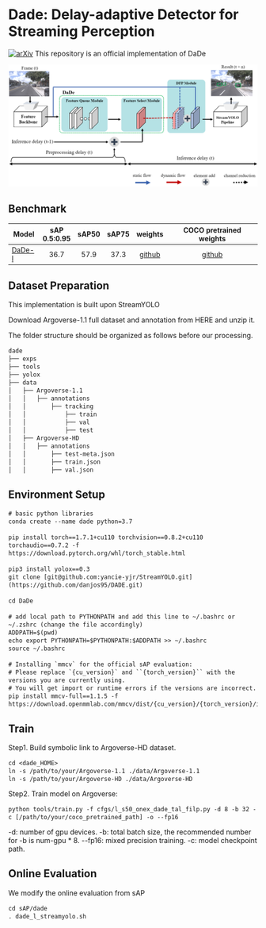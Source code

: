 # Dade: Delay-adaptive Detector for Streaming Perception
[![arXiv](https://img.shields.io/badge/arXiv-Paper-<COLOR>.svg)](https://arxiv.org/abs/2212.11558)
This repository is an official implementation of DaDe
<p align='center'>
  <img src='figs/dade.png'/>
</p>

## Benchmark
|Model  | sAP<br>0.5:0.95 | sAP50 |sAP75| weights | COCO pretrained weights |
| ------        |:---:     |:---:  | :---: | :----: | :----: |
|[DaDe-l](./cfgs/l_s50_onex_dade_tal_filp.py)    |36.7     |57.9 | 37.3 |[github](https://github.com/yancie-yjr/StreamYOLO/releases/download/0.1.0rc/l_s50_one_x.pth) |[github](https://github.com/yancie-yjr/StreamYOLO/releases/download/0.1.0rc/yolox_l.pth) |

## Dataset Preparation
This implementation is built upon StreamYOLO

Download Argoverse-1.1 full dataset and annotation from HERE and unzip it.

The folder structure should be organized as follows before our processing.
```shell
dade
├── exps
├── tools
├── yolox
├── data
│   ├── Argoverse-1.1
│   │   ├── annotations
│   │       ├── tracking
│   │           ├── train
│   │           ├── val
│   │           ├── test
│   ├── Argoverse-HD
│   │   ├── annotations
│   │       ├── test-meta.json
│   │       ├── train.json
│   │       ├── val.json
```

## Environment Setup
```shell
# basic python libraries
conda create --name dade python=3.7

pip install torch==1.7.1+cu110 torchvision==0.8.2+cu110 torchaudio==0.7.2 -f https://download.pytorch.org/whl/torch_stable.html

pip3 install yolox==0.3
git clone [git@github.com:yancie-yjr/StreamYOLO.git](https://github.com/danjos95/DADE.git)

cd DaDe

# add local path to PYTHONPATH and add this line to ~/.bashrc or ~/.zshrc (change the file accordingly)
ADDPATH=$(pwd)
echo export PYTHONPATH=$PYTHONPATH:$ADDPATH >> ~/.bashrc
source ~/.bashrc

# Installing `mmcv` for the official sAP evaluation:
# Please replace `{cu_version}` and ``{torch_version}`` with the versions you are currently using.
# You will get import or runtime errors if the versions are incorrect.
pip install mmcv-full==1.1.5 -f https://download.openmmlab.com/mmcv/dist/{cu_version}/{torch_version}/index.html
```

## Train
Step1. Build symbolic link to Argoverse-HD dataset.
```shell
cd <dade_HOME>
ln -s /path/to/your/Argoverse-1.1 ./data/Argoverse-1.1
ln -s /path/to/your/Argoverse-HD ./data/Argoverse-HD
```
Step2. Train model on Argoverse:
```shell
python tools/train.py -f cfgs/l_s50_onex_dade_tal_filp.py -d 8 -b 32 -c [/path/to/your/coco_pretrained_path] -o --fp16
```
-d: number of gpu devices.
-b: total batch size, the recommended number for -b is num-gpu * 8.
--fp16: mixed precision training.
-c: model checkpoint path.

## Online Evaluation
We modify the online evaluation from sAP
```shell
cd sAP/dade
. dade_l_streamyolo.sh
```
